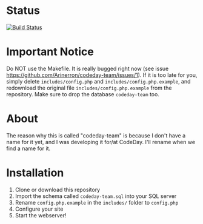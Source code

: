 # Status
[![Build Status](https://travis-ci.com/Arinerron/codeday-team.svg?token=xRJQhWcuhJai95gtzHzi&branch=master)](https://travis-ci.com/Arinerron/codeday-team)

# Important Notice
Do NOT use the Makefile. It is really bugged right now (see issue https://github.com/Arinerron/codeday-team/issues/1). If it is too late for you, simply delete `includes/config.php` and `includes/config.php.example`, and redownload the original file `includes/config.php.example` from the repository. Make sure to drop the database `codeday-team` too.

# About
The reason why this is called "codeday-team" is because I don't have a name for it yet, and I was developing it for/at CodeDay.  I'll rename when we find a name for it.

# Installation
1. Clone or download this repository
2. Import the schema called `codeday-team.sql` into your SQL server
3. Rename `config.php.example` in the `includes/` folder to `config.php`
4. Configure your site
5. Start the webserver!
